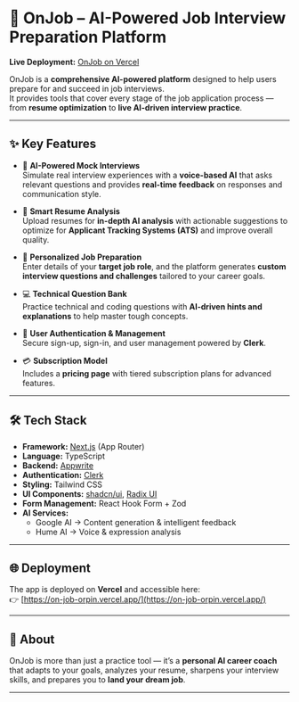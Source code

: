 # 🚀 OnJob – AI-Powered Job Interview Preparation Platform

**Live Deployment:** [OnJob on Vercel](https://on-job-orpin.vercel.app/)

OnJob is a **comprehensive AI-powered platform** designed to help users prepare for and succeed in job interviews.  
It provides tools that cover every stage of the job application process — from **resume optimization** to **live AI-driven interview practice**.

---

## ✨ Key Features

- 🎤 **AI-Powered Mock Interviews**  
  Simulate real interview experiences with a **voice-based AI** that asks relevant questions and provides **real-time feedback** on responses and communication style.

- 📄 **Smart Resume Analysis**  
  Upload resumes for **in-depth AI analysis** with actionable suggestions to optimize for **Applicant Tracking Systems (ATS)** and improve overall quality.

- 🎯 **Personalized Job Preparation**  
  Enter details of your **target job role**, and the platform generates **custom interview questions and challenges** tailored to your career goals.

- 💻 **Technical Question Bank**  
  Practice technical and coding questions with **AI-driven hints and explanations** to help master tough concepts.

- 🔐 **User Authentication & Management**  
  Secure sign-up, sign-in, and user management powered by **Clerk**.

- 💳 **Subscription Model**  
  Includes a **pricing page** with tiered subscription plans for advanced features.

---

## 🛠 Tech Stack

- **Framework:** [Next.js](https://nextjs.org/) (App Router)
- **Language:** TypeScript
- **Backend:** [Appwrite](https://appwrite.io/)
- **Authentication:** [Clerk](https://clerk.dev/)
- **Styling:** Tailwind CSS
- **UI Components:** [shadcn/ui](https://ui.shadcn.com/), [Radix UI](https://www.radix-ui.com/)
- **Form Management:** React Hook Form + Zod
- **AI Services:**
  - Google AI → Content generation & intelligent feedback
  - Hume AI → Voice & expression analysis

---

## 🌐 Deployment

The app is deployed on **Vercel** and accessible here:  
👉 [https://on-job-orpin.vercel.app/](https://on-job-orpin.vercel.app/)

---

## 📌 About

OnJob is more than just a practice tool — it’s a **personal AI career coach** that adapts to your goals, analyzes your resume, sharpens your interview skills, and prepares you to **land your dream job**.

---
